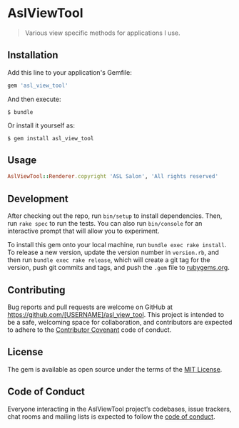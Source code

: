 # AslViewTool

> Various view specific methods for applications I use.

## Installation

Add this line to your application's Gemfile:

```ruby
gem 'asl_view_tool'
```

And then execute:

    $ bundle

Or install it yourself as:

    $ gem install asl_view_tool

## Usage

```ruby
AslViewTool::Renderer.copyright 'ASL Salon', 'All rights reserved'
```

## Development

After checking out the repo, run `bin/setup` to install dependencies. Then, run `rake spec` to run the tests. You can also run `bin/console` for an interactive prompt that will allow you to experiment.

To install this gem onto your local machine, run `bundle exec rake install`. To release a new version, update the version number in `version.rb`, and then run `bundle exec rake release`, which will create a git tag for the version, push git commits and tags, and push the `.gem` file to [rubygems.org](https://rubygems.org).

## Contributing

Bug reports and pull requests are welcome on GitHub at https://github.com/[USERNAME]/asl_view_tool. This project is intended to be a safe, welcoming space for collaboration, and contributors are expected to adhere to the [Contributor Covenant](http://contributor-covenant.org) code of conduct.

## License

The gem is available as open source under the terms of the [MIT License](https://opensource.org/licenses/MIT).

## Code of Conduct

Everyone interacting in the AslViewTool project’s codebases, issue trackers, chat rooms and mailing lists is expected to follow the [code of conduct](https://github.com/[USERNAME]/asl_view_tool/blob/master/CODE_OF_CONDUCT.md).
